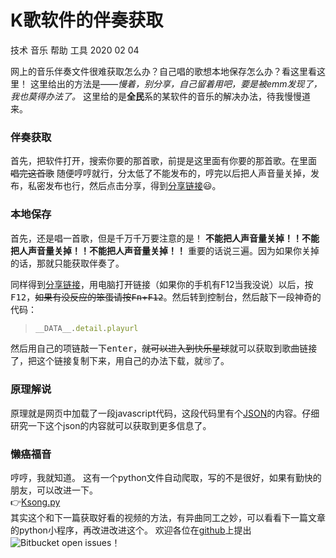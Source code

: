 # K歌软件的伴奏获取

<key>技术</key>
<key>音乐</key>
<key>帮助</key>
<key>工具</key>
<date>2020 02 04</date>

网上的音乐伴奏文件很难获取怎么办？自己唱的歌想本地保存怎么办？看这里看这里！  这里给出的方法是——*慢着，别分享，自己留着用吧，要是被emm发现了，我也莫得办法了。*  这里给的是**全民**系的某软件的音乐的解决办法，待我慢慢道来。

### 伴奏获取

首先，把软件打开，搜索你要的那首歌，前提是这里面有你要的那首歌。在里面 ~~唱完这首歌~~ 随便哼哼就行，分太低了不能发布的，哼完以后把人声音量关掉，发布，私密发布也行，然后点击分享，得到[分享链接](https://node.kg.qq.com/personal?uid=6398958d222e348b3c&lang=zh_Hans)😃。

### 本地保存

首先，还是唱一首歌，但是千万千万要注意的是！ **不能把人声音量关掉！！不能把人声音量关掉！！不能把人声音量关掉！！** 重要的话说三遍。因为如果你关掉的话，那就只能获取伴奏了。

同样得到[分享链接](https://node.kg.qq.com/personal?uid=6398958d222e348b3c&lang=zh_Hans)，用电脑打开链接（如果你的手机有F12当我没说）以后，按<kbd>F12</kbd>，~~如果有没反应的笨蛋请按<kbd>Fn</kbd>+<kbd>F12</kbd>~~。然后转到控制台，然后敲下一段神奇的代码：
> ``` javascript
> __DATA__.detail.playurl
> ```
然后用自己的项链敲一下<kbd>enter</kbd>，~~就可以进入到快乐星球~~就可以获取到歌曲链接了，把这个链接复制下来，用自己的办法下载，就🉑了。

### 原理解说

原理就是网页中加载了一段javascript代码，这段代码里有个[JSON](https://williamrjw.vercel.app/index.html?自己搜！给你惯的)的内容。仔细研究一下这个json的内容就可以获取到更多信息了。

### 懒癌福音

哼哼，我就知道。
这有一个python文件自动爬取，写的不是很好，如果有勤快的朋友，可以改进一下。  
👉[Ksong.py](https://williamrjw.vercel.app/pan/Ksong.py)  
其实这个和下一篇获取好看的视频的方法，有异曲同工之妙，可以看看下一篇文章的python小程序，再改进改进这个。
欢迎各位在[github](https://github.com/Williamrjw/FantasticTools)上提出![Bitbucket open issues](https://img.shields.io/bitbucket/issues-raw/Williamrjw/FantasticTools?style=social)！
